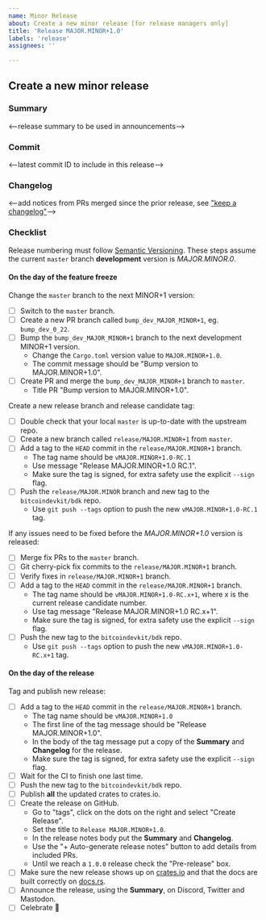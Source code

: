 ```yaml
---
name: Minor Release
about: Create a new minor release [for release managers only]
title: 'Release MAJOR.MINOR+1.0'
labels: 'release'
assignees: ''

---
```


## Create a new minor release

### Summary

<--release summary to be used in announcements-->

### Commit

<--latest commit ID to include in this release-->

### Changelog

<--add notices from PRs merged since the prior release, see ["keep a changelog"]-->

### Checklist 

Release numbering must follow [Semantic Versioning]. These steps assume the current `master` 
branch **development** version is *MAJOR.MINOR.0*.

#### On the day of the feature freeze

Change the `master` branch to the next MINOR+1 version:

- [ ] Switch to the `master` branch.
- [ ] Create a new PR branch called `bump_dev_MAJOR_MINOR+1`, eg. `bump_dev_0_22`.
- [ ] Bump the `bump_dev_MAJOR_MINOR+1` branch to the next development MINOR+1 version.
  - Change the `Cargo.toml` version value to `MAJOR.MINOR+1.0`.
  - The commit message should be "Bump version to MAJOR.MINOR+1.0".
- [ ] Create PR and merge the `bump_dev_MAJOR_MINOR+1` branch to `master`.
  - Title PR "Bump version to MAJOR.MINOR+1.0".
  
Create a new release branch and release candidate tag:

- [ ] Double check that your local `master` is up-to-date with the upstream repo.
- [ ] Create a new branch called `release/MAJOR.MINOR+1` from `master`.
- [ ] Add a tag to the `HEAD` commit in the `release/MAJOR.MINOR+1` branch.
  - The tag name should be `vMAJOR.MINOR+1.0-RC.1`
  - Use message "Release MAJOR.MINOR+1.0 RC.1".  
  - Make sure the tag is signed, for extra safety use the explicit `--sign` flag.
- [ ] Push the `release/MAJOR.MINOR` branch and new tag to the `bitcoindevkit/bdk` repo.
  - Use `git push --tags` option to push the new `vMAJOR.MINOR+1.0-RC.1` tag.
  
If any issues need to be fixed before the *MAJOR.MINOR+1.0* version is released:

- [ ] Merge fix PRs to the `master` branch.
- [ ] Git cherry-pick fix commits to the `release/MAJOR.MINOR+1` branch.
- [ ] Verify fixes in `release/MAJOR.MINOR+1` branch.
- [ ] Add a tag to the `HEAD` commit in the `release/MAJOR.MINOR+1` branch.
  - The tag name should be `vMAJOR.MINOR+1.0-RC.x+1`, where x is the current release candidate number.
  - Use tag message "Release MAJOR.MINOR+1.0 RC.x+1".  
  - Make sure the tag is signed, for extra safety use the explicit `--sign` flag.
- [ ] Push the new tag to the `bitcoindevkit/bdk` repo.
  - Use `git push --tags` option to push the new `vMAJOR.MINOR+1.0-RC.x+1` tag.

#### On the day of the release

Tag and publish new release:

- [ ] Add a tag to the `HEAD` commit in the `release/MAJOR.MINOR+1` branch.
  - The tag name should be `vMAJOR.MINOR+1.0`
  - The first line of the tag message should be "Release MAJOR.MINOR+1.0".
  - In the body of the tag message put a copy of the **Summary** and **Changelog** for the release.
  - Make sure the tag is signed, for extra safety use the explicit `--sign` flag.
- [ ] Wait for the CI to finish one last time.
- [ ] Push the new tag to the `bitcoindevkit/bdk` repo.
- [ ] Publish **all** the updated crates to crates.io.
- [ ] Create the release on GitHub.
  - Go to "tags", click on the dots on the right and select "Create Release".
  - Set the title to `Release MAJOR.MINOR+1.0`.
  - In the release notes body put the **Summary** and **Changelog**.
  - Use the "+ Auto-generate release notes" button to add details from included PRs.
  - Until we reach a `1.0.0` release check the "Pre-release" box.
- [ ] Make sure the new release shows up on [crates.io] and that the docs are built correctly on [docs.rs].
- [ ] Announce the release, using the **Summary**, on Discord, Twitter and Mastodon.
- [ ] Celebrate 🎉

[Semantic Versioning]: https://semver.org/
[crates.io]: https://crates.io/crates/bdk
[docs.rs]: https://docs.rs/bdk/latest/bdk
["keep a changelog"]: https://keepachangelog.com/en/1.0.0/

